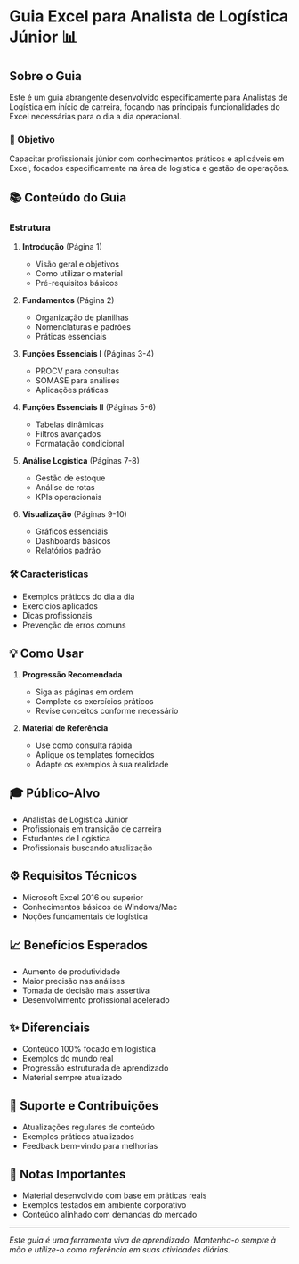 # Guia Excel para Analista de Logística Júnior 📊

## Sobre o Guia
Este é um guia abrangente desenvolvido especificamente para Analistas de Logística em início de carreira, focando nas principais funcionalidades do Excel necessárias para o dia a dia operacional.

### 🎯 Objetivo
Capacitar profissionais júnior com conhecimentos práticos e aplicáveis em Excel, focados especificamente na área de logística e gestão de operações.

## 📚 Conteúdo do Guia

### Estrutura
1. **Introdução** (Página 1)
   - Visão geral e objetivos
   - Como utilizar o material
   - Pré-requisitos básicos

2. **Fundamentos** (Página 2)
   - Organização de planilhas
   - Nomenclaturas e padrões
   - Práticas essenciais

3. **Funções Essenciais I** (Páginas 3-4)
   - PROCV para consultas
   - SOMASE para análises
   - Aplicações práticas

4. **Funções Essenciais II** (Páginas 5-6)
   - Tabelas dinâmicas
   - Filtros avançados
   - Formatação condicional

5. **Análise Logística** (Páginas 7-8)
   - Gestão de estoque
   - Análise de rotas
   - KPIs operacionais

6. **Visualização** (Páginas 9-10)
   - Gráficos essenciais
   - Dashboards básicos
   - Relatórios padrão

### 🛠️ Características
- Exemplos práticos do dia a dia
- Exercícios aplicados
- Dicas profissionais
- Prevenção de erros comuns

## 💡 Como Usar

1. **Progressão Recomendada**
   - Siga as páginas em ordem
   - Complete os exercícios práticos
   - Revise conceitos conforme necessário

2. **Material de Referência**
   - Use como consulta rápida
   - Aplique os templates fornecidos
   - Adapte os exemplos à sua realidade

## 🎓 Público-Alvo
- Analistas de Logística Júnior
- Profissionais em transição de carreira
- Estudantes de Logística
- Profissionais buscando atualização

## ⚙️ Requisitos Técnicos
- Microsoft Excel 2016 ou superior
- Conhecimentos básicos de Windows/Mac
- Noções fundamentais de logística

## 📈 Benefícios Esperados
- Aumento de produtividade
- Maior precisão nas análises
- Tomada de decisão mais assertiva
- Desenvolvimento profissional acelerado

## ✨ Diferenciais
- Conteúdo 100% focado em logística
- Exemplos do mundo real
- Progressão estruturada de aprendizado
- Material sempre atualizado

## 🤝 Suporte e Contribuições
- Atualizações regulares de conteúdo
- Exemplos práticos atualizados
- Feedback bem-vindo para melhorias

## 📝 Notas Importantes
- Material desenvolvido com base em práticas reais
- Exemplos testados em ambiente corporativo
- Conteúdo alinhado com demandas do mercado

---

*Este guia é uma ferramenta viva de aprendizado. Mantenha-o sempre à mão e utilize-o como referência em suas atividades diárias.*

